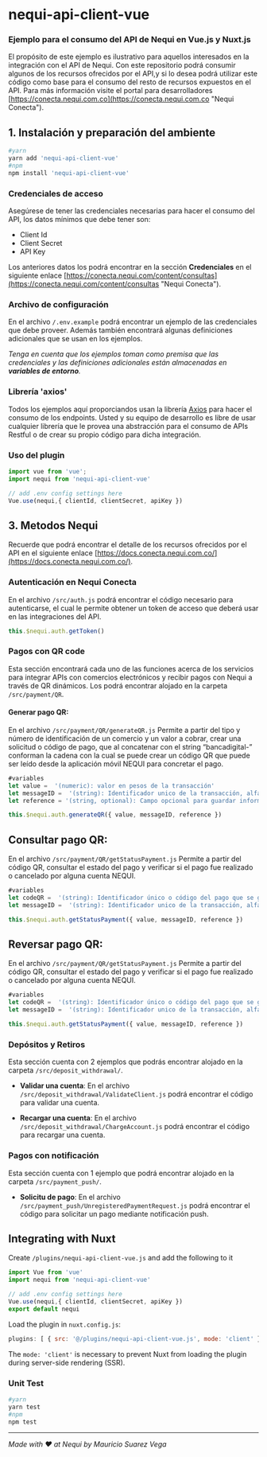 # nequi-api-client-vue #

### Ejemplo para el consumo del API de Nequi en Vue.js y Nuxt.js  ###
El propósito de este ejemplo es ilustrativo para aquellos interesados en la integración con el API de Nequi. Con este repositorio podrá consumir algunos de los recursos ofrecidos por el API,y si lo desea podrá utilizar este código como base para el consumo del resto de recursos expuestos en el API. Para más información visite el portal para desarrolladores [https://conecta.nequi.com.co](https://conecta.nequi.com.co "Nequi Conecta").

## 1. Instalación y preparación del ambiente
```bash
#yarn
yarn add 'nequi-api-client-vue'
#npm 
npm install 'nequi-api-client-vue'
```

### Credenciales de acceso

Asegúrese de tener las credenciales necesarias para hacer el consumo del API, los datos mínimos que debe tener son:
- Client Id
- Client Secret
- API Key

Los anteriores datos los podrá encontrar en la sección **Credenciales** en el siguiente enlace [https://conecta.nequi.com/content/consultas](https://conecta.nequi.com/content/consultas "Nequi Conecta").

### Archivo de configuración

En el archivo ```/.env.example``` podrá encontrar un ejemplo de las credenciales que debe proveer. Además también encontrará algunas definiciones adicionales que se usan en los ejemplos.

*Tenga en cuenta que los ejemplos toman como premisa que las credenciales y las definiciones adicionales están almacenadas en **variables de entorno**.*

### Librería 'axios'

Todos los ejemplos aquí proporciandos usan la librería [Axios](https://www.npmjs.com/package/axios) para hacer el consumo de los endpoints. Usted y su equipo de desarrollo es libre de usar cualquier librería que le provea una abstracción para el consumo de APIs Restful o de crear su propio código para dicha integración.

### Uso del plugin
```js
import vue from 'vue';
import nequi from 'nequi-api-client-vue'

// add .env config settings here
Vue.use(nequi,{ clientId, clientSecret, apiKey })
```

## 3. Metodos Nequi

Recuerde que podrá encontrar el detalle de los recursos ofrecidos por el API en el siguiente enlace [https://docs.conecta.nequi.com.co/](https://docs.conecta.nequi.com.co/).

### Autenticación en Nequi Conecta

En el archivo ```/src/auth.js``` podrá encontrar el código necesario para autenticarse, el cual le permite obtener un token de acceso que deberá usar en las integraciones del API.

```javascript
this.$nequi.auth.getToken()
```

### Pagos con QR code

Esta sección encontrará cada uno de las funciones acerca de los servicios para integrar APIs con comercios electrónicos y recibir pagos con Nequi a través de QR dinámicos. Los podrá encontrar alojado en la carpeta ```/src/payment/QR```.

#### Generar pago QR: 
En el archivo ```/src/payment/QR/generateQR.js``` Permite a partir del tipo y número de identificación de un comercio y un valor a cobrar, crear una solicitud o código de pago, que al concatenar con el string “bancadigital-” conforman la cadena con la cual se puede crear un código QR que puede ser leído desde la aplicación móvil NEQUI para concretar el pago.
```js
#variables
let value =  '(numeric): valor en pesos de la transacción'
let messageID =  '(string): Identificador unico de la transacción, alfanumérico de longitud 10, atributo con proposito de trazabilidad'
let reference = '(string, optional): Campo opcional para guardar información adicional de la transacción'

this.$nequi.auth.generateQR({ value, messageID, reference })
```
## Consultar pago QR: 
En el archivo ```/src/payment/QR/getStatusPayment.js``` Permite a partir del código QR, consultar el estado del pago y verificar si el pago fue realizado o cancelado por alguna cuenta NEQUI.
```js
#variables
let codeQR =  '(string): Identificador único o código del pago que se genera con el anterior servicio para generación de código QR'
let messageID =  '(string): Identificador unico de la transacción, alfanumérico de longitud 10, atributo con proposito de trazabilidad'

this.$nequi.auth.getStatusPayment({ value, messageID, reference })
```

## Reversar pago QR:
En el archivo ```/src/payment/QR/getStatusPayment.js``` Permite a partir del código QR, consultar el estado del pago y verificar si el pago fue realizado o cancelado por alguna cuenta NEQUI.
```js
#variables
let codeQR =  '(string): Identificador único o código del pago que se genera con el anterior servicio para generación de código QR'
let messageID =  '(string): Identificador unico de la transacción, alfanumérico de longitud 10, atributo con proposito de trazabilidad'

this.$nequi.auth.getStatusPayment({ value, messageID, reference })
```

### Depósitos y Retiros

Esta sección cuenta con 2 ejemplos que podrás encontrar alojado en la carpeta ```/src/deposit_withdrawal/```.

- **Validar una cuenta**: En el archivo ```/src/deposit_withdrawal/ValidateClient.js``` podrá encontrar el código para validar una cuenta.

- **Recargar una cuenta**: En el archivo ```/src/deposit_withdrawal/ChargeAccount.js``` podrá encontrar el código para recargar una cuenta.

### Pagos con notificación

Esta sección cuenta con 1 ejemplo que podrá encontrar alojado en la carpeta ```/src/payment_push/```.

- **Solicitu de pago**: En el archivo ```/src/payment_push/UnregisteredPaymentRequest.js``` podrá encontrar el código para solicitar un pago mediante notificación push.

## Integrating with Nuxt
Create `/plugins/nequi-api-client-vue.js` and add the following to it
```javascript
import Vue from 'vue'
import nequi from 'nequi-api-client-vue'

// add .env config settings here
Vue.use(nequi,{ clientId, clientSecret, apiKey })
export default nequi
```
Load the plugin in `nuxt.config.js`:
```javascript
plugins: [ { src: '@/plugins/nequi-api-client-vue.js', mode: 'client' }]
```
The `mode: 'client'` is necessary to prevent Nuxt from loading the plugin during server-side rendering (SSR).
### Unit Test
```bash
#yarn
yarn test
#npm
npm test

```

----------
*Made with ♥ at Nequi by Mauricio Suarez Vega*

